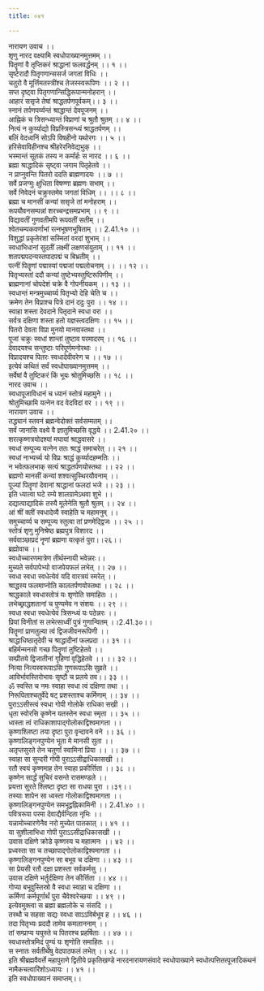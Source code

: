 ```yaml
---
title: ०४१

---
```

नारायण उवाच ।।  
शृणु नारद वक्ष्यामि स्वधोपाख्यानमुत्तमम् ।।  
पितॄणां वै तृप्तिकरं श्राद्धानां फलवर्द्धनम् ।। १ ।।  
सृष्टेरादौ पितृगणान्ससर्ज जगतां विधिः ।।  
चतुरो वै मूर्त्तिमतस्त्रींश्च तेजस्स्वरूपिणः ।। २ ।।  
सप्त दृष्ट्वा पितृगणान्सिद्धिरूपान्मनोहरान् ।।  
आहारं ससृजे तेषां श्राद्धतर्पणपूर्वकम्।। ३ ।।  
स्नानं तर्पणपर्य्यन्तं श्राद्धान्तं देवपूजनम् ।।  
आह्निकं च त्रिसन्ध्यान्तं विप्राणां च श्रुतौ श्रुतम् ।। ४ ।।  
नित्यं न कुर्य्याद्यो विप्रस्त्रिसन्ध्यं श्राद्धतर्पणम् ।।  
बलिं वेदध्वनिं सोऽपि विषहीनो यथोरगः ।। ५ ।।  
हरिसेवाविहीनश्च श्रीहरेरनिवेद्यभुक् ।।  
भस्मान्तं सूतकं तस्य न कर्मार्हः स नारद ।। ६ ।।  
ब्रह्मा श्राद्धादिकं सृष्ट्वा जगाम पितृहेतवे ।।  
न प्राप्नुवन्ति पितरो ददति ब्राह्मणादयः ।। ७ ।।  
सर्वे प्रजग्मुः क्षुधिता विषण्णा ब्रह्मणः सभाम् ।।  
सर्वे निवेदनं चक्रुस्तमेव जगतां विधिम् ।। ।। ८ ।।  
ब्रह्मा च मानसीं कन्यां ससृजे तां मनोहराम् ।।  
रूपयौवनसम्पन्नां शरच्चन्द्रसमप्रभाम् ।। ९ ।।  
विद्यावतीं गुणवतीमपि रूपवतीं सतीम् ।।  
श्वेतचम्पकवर्णाभां रत्नभूषणभूषिताम् ।। 2.41.१० ।।  
विशुद्धां प्रकृतेरंशां सस्मितां वरदां शुभाम् ।।  
स्वधाभिधानां सुदतीं लक्ष्मीं लक्षणसंयुताम् ।। ११ ।।  
शतपद्मपदन्यस्तपादपद्मं च बिभ्रतीम् ।।  
पत्नीं पितॄणां पद्मास्यां पद्मजां पद्मलोचनाम् ।। ।। १२ ।।  
पितृभ्यस्तां ददौ कन्यां तुष्टेभ्यस्तुष्टिरूपिणीम् ।।  
ब्राह्मणानां चोपदेशं चक्रे वै गोपनीयकम् ।। १३ ।।  
स्वधान्तं मन्त्रमुच्चार्य्य पितृभ्यो देहि चेति च ।।  
क्रमेण तेन विप्राश्च पित्रे दानं ददुः पुरा ।। १४ ।।  
स्वाहा शस्ता देवदाने पितृदाने स्वधा वरा ।।  
सर्वत्र दक्षिणा शस्ता हतो यज्ञस्त्वदक्षिणः ।। १५ ।।  
पितरो देवता विप्रा मुनयो मानवास्तथा ।।  
पूजां चक्रुः स्वधां शान्तां तुष्टाव परमादरम् ।। १६ ।।  
देवादयश्च सन्तुष्टाः परिपूर्णमनोरथाः ।।  
विप्रादयश्च पितरः स्वधादेवीवरेण च ।। १७ ।।  
इत्येवं कथितं सर्वं स्वधोपाख्यानमुत्तमम् ।।  
सर्वेषां वै तुष्टिकरं किं भूयः श्रोतुमिच्छसि ।। १८ ।।  
नारद उवाच ।।  
स्वधापूजाविधानं च ध्यानं स्तोत्रं महामुने ।।  
श्रोतुमिच्छामि यत्नेन वद वेदविदां वर ।। १९ ।।  
नारायण उवाच ।।  
तद्ध्यानं स्तवनं ब्रह्मन्वेदोक्तं सर्वसम्मतम् ।।  
सर्वं जानासि वक्ष्ये वै ज्ञातुमिच्छसि वृद्धये ।। 2.41.२० ।।  
शरत्कृष्णत्रयोदश्यां मघायां श्राद्धवासरे ।।  
स्वधां सम्पूज्य यत्नेन ततः श्राद्धं समाचरेत् ।। २१ ।।  
स्वधां नाभ्यर्च्य यो विप्रः श्राद्धं कुर्य्यादहम्मतिः ।।  
न भवेत्फलभाक् सत्यं श्राद्धतर्पणयोस्तथा ।। २२ ।।  
ब्रह्मणो मानसीं कन्यां शश्वत्सुस्थिरयौवनाम् ।।  
पूज्यां पितॄणां देवानां श्राद्धानां फलदां भजे ।। २३ ।।  
इति ध्यात्वा घटे रम्ये शालग्रामेऽथवा शुभे ।।  
दद्यात्पाद्यादिकं तस्यै मूलेनेति श्रुतौ श्रुतम् ।। २४ ।।  
आं श्रीं क्लीं स्वधादेव्यै स्वाहेति च महामनुम् ।।  
समुच्चार्य्य च सम्पूज्य स्तुत्वा तां प्रणमेद्द्विजः ।। २५ ।।  
स्तोत्रं शृणु मुनिश्रेष्ठ ब्रह्मपुत्र विशारद ।।  
सर्ववाञ्छाप्रदं नॄणां ब्रह्मणा यत्कृतं पुरा।।२६।।  
ब्रह्मोवाच ।।  
स्वधोच्चारणमात्रेण तीर्थस्नायी भवेन्नरः।।  
मुच्यते सर्वपापेभ्यो वाजपेयफलं लभेत् ।। २७ ।।  
स्वधा स्वधा स्वधेत्येवं यदि वारत्रयं स्मरेत् ।।  
श्राद्धस्य फलमाप्नोति कालतर्पणयोस्तथा ।। २८ ।।  
श्राद्धकाले स्वधास्तोत्रं यः शृणोति समाहितः ।।  
लभेच्छ्राद्धशतानां च पुण्यमेव न संशयः ।। २९ ।।  
स्वधा स्वधा स्वधेत्येवं त्रिसन्ध्यं यः पठेन्नरः ।।  
प्रियां विनीतां स लभेत्साध्वीं पुत्रं गुणान्वितम् ।।2.41.३०।।  
पितॄणां प्राणतुल्या त्वं द्विजजीवनरूपिणी ।।  
श्राद्धाधिष्ठातृदेवी च श्राद्धादीनां फलप्रदा ।। ३१ ।।  
बहिर्मन्मनसो गच्छ पितॄणां तुष्टिहेतवे ।।  
सम्प्रीतये द्विजातीनां गृहिणां वृद्धिहेतवे ।। ।। ३२ ।।  
नित्या नित्यस्वरूपाऽसि गुणरूपाऽसि सुव्रते ।।  
आविर्भावस्तिरोभावः सृष्टौ च प्रलये तव।। ३३ ।।  
ॐ स्वस्ति च नमः स्वाहा स्वधा त्वं दक्षिणा तथा ।।  
निरूपिताश्चतुर्वेदे षट् प्रशस्ताश्च कर्मिणाम् ।। ३४ ।।  
पुराऽऽसीस्त्वं स्वधा गोपी गोलोके राधिका सखी ।।  
धृता स्वोरसि कृष्णेन यतस्तेन स्वधा स्मृता ।। ३५ ।।  
ध्वस्ता त्वं राधिकाशापाद्गोलोकाद्विश्वमागता ।।  
कृष्णाश्लिष्टा तया दृष्टा पुरा वृन्दावने वने ।। ३६ ।।  
कृष्णालिङ्गनपुण्येन भूता मे मानसी सुता ।।  
अतृप्तसुरते तेन चतुर्णां स्वामिनां प्रिया ।। ।। ३७ ।।  
स्वाहा सा सुन्दरी गोपी पुराऽऽसीद्राधिकासखी ।।  
रतौ स्वयं कृष्णमाह तेन स्वाहा प्रकीर्त्तिता ।। ३८ ।।  
कृष्णेन सार्द्धं सुचिरं वसन्ते रासमण्डले ।।  
प्रयत्ता सुरते श्लिष्टा दृष्टा सा राधया पुरा ।।३९।।  
तस्याः शापेन सा ध्वस्ता गोलोकाद्विश्वमागता ।।  
कृष्णालिङ्गनपुण्येन समभूद्वह्निकामिनी ।। 2.41.४० ।।  
पवित्ररूपा परमा देवाद्यैर्वन्दिता नृभिः ।।  
यन्नामोच्चारणेनैव नरो मुच्येत पातकात् ।। ४१ ।।  
या सुशीलाभिधा गोपी पुराऽऽसीद्राधिकासखी ।।  
उवास दक्षिणे क्रोडे कृष्णस्य च महात्मनः ।। ४२ ।।  
प्रध्वस्ता सा च तच्छापाद्गोलोकाद्विश्वमागता ।।  
कृष्णालिङ्गनपुण्येन सा बभूव च दक्षिणा ।। ४३ ।।  
सा प्रेयसी रतौ दक्षा प्रशस्ता सर्वकर्मसु ।।  
उवास दक्षिणे भर्तुर्दक्षिणा तेन कीर्त्तिता ।। ४४ ।।  
गोप्या बभूवुस्तिस्रो वै स्वधा स्वाहा च दक्षिणा ।।  
कर्मिणां कर्मपूर्णार्थं पुरा चैवेश्वरेच्छया ।। ४९ ।।  
इत्येवमुक्त्वा स ब्रह्मा ब्रह्मलोके च संसदि ।।  
तस्थौ च सहसा सद्यः स्वधा साऽऽविर्बभूव ह ।। ४६ ।।  
तदा पितृभ्यः प्रददौ तामेव कमलाननाम् ।।  
तां सम्प्राप्य ययुस्ते च पितरश्च प्रहर्षिताः ।। ४७ ।।  
स्वधास्तोत्रमिदं पुण्यं यः शृणोति समाहितः ।।  
स स्नातः सर्वतीर्थेषु वेदपाठफलं लभेत् ।। ४८ ।।  
इति श्रीब्रह्मवैवर्त्ते महापुराणे द्वितीये प्रकृतिखण्डे नारदनारायणसंवादे स्वधोपाख्याने स्वधोत्पत्तितत्पूजादिकथनं नामैकचत्वारिंशोऽध्यायः ।। ४१ ।।  
इति स्वधोपाख्यानं समाप्तम्।।